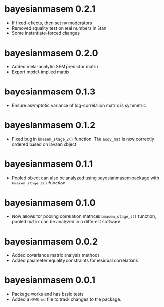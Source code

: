 # bayesianmasem 0.2.1

* If fixed-effects, then set no moderators
* Removed equality test on real numbers in Stan
* Some instantiate-forced changes

# bayesianmasem 0.2.0

* Added meta-analytic SEM predictor matrix
* Export model-implied matrix

# bayesianmasem 0.1.3

* Ensure asymptotic variance of log-correlation matrix is symmetric

# bayesianmasem 0.1.2

* Fixed bug in `bmasem_stage_2()` function. The `acov_mat` is now correctly ordered based on lavaan object

# bayesianmasem 0.1.1

* Pooled object can also be analyzed using bayesianmasem package with `bmasem_stage_2()` function

# bayesianmasem 0.1.0

* Now allows for pooling correlation matrices `bmasem_stage_1()` function, pooled matrix can be analyzed in a different software

# bayesianmasem 0.0.2

* Added covariance matrix analysis methods
* Added parameter equality constraints for residual correlations

# bayesianmasem 0.0.1

* Package works and has basic tests
* Added a `NEWS.md` file to track changes to the package.
